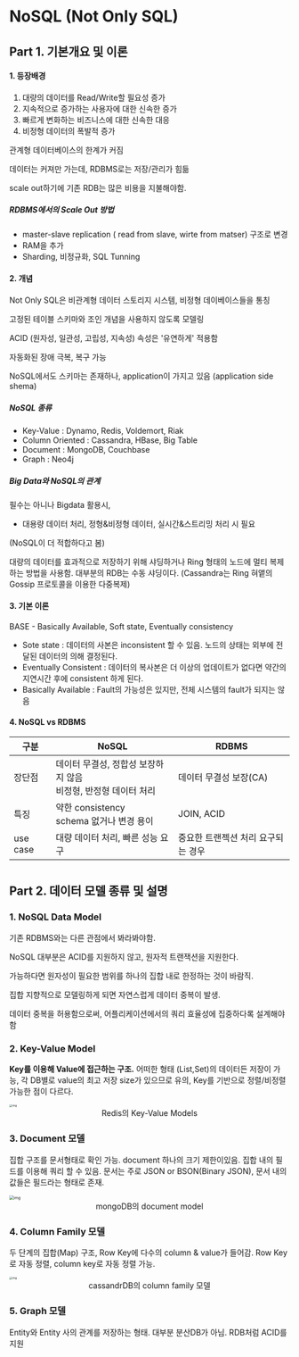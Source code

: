 # NoSQL (Not Only SQL)

## Part 1. 기본개요 및 이론

#### 1. 등장배경

1. 대량의 데이터를 Read/Write할 필요성 증가
2. 지속적으로 증가하는 사용자에 대한 신속한 증가
3. 빠르게 변화하는 비즈니스에 대한 신속한 대응
4. 비정형 데이터의 폭발적 증가

관계형 데이터베이스의 한계가 커짐

데이터는 커져만 가는데, RDBMS로는 저장/관리가 힘듦 

scale out하기에 기존 RDB는 많은 비용을 지불해야함.



##### RDBMS에서의 Scale Out 방법

- master-slave replication ( read from slave, wirte from matser) 구조로 변경
- RAM을 추가
- Sharding, 비정규화, SQL Tunning



#### 2. 개념

Not Only SQL은 비관계형 데이터 스토리지 시스템, 비정형 데이베이스들을 통칭

고정된 테이블 스키마와 조인 개념을 사용하지 않도록 모델링

ACID (원자성, 일관성, 고립성, 지속성) 속성은 '유연하게' 적용함

자동화된 장애 극복, 복구 가능

NoSQL에서도 스키마는 존재하나, application이 가지고 있음 (application side shema)



##### NoSQL 종류

- Key-Value : Dynamo, Redis, Voldemort, Riak
- Column Oriented : Cassandra, HBase, Big Table
- Document : MongoDB,  Couchbase
- Graph : Neo4j



##### Big Data와 NoSQL의 관계

필수는 아니나 Bigdata 활용시, 

- 대용량 데이터 처리, 정형&비정형 데이터, 실시간&스트리밍 처리 시 필요

(NoSQL이 더 적합하다고 봄)

대량의 데이터를 효과적으로 저장하기 위해 샤딩하거나 Ring 형태의 노드에 멀티 복제하는 방법을 사용함. 대부분의 RDB는 수동 샤딩이다. (Cassandra는 Ring 혀앹의 Gossip 프로토콜을 이용한 다중복제)



#### 3. 기본 이론

BASE - Basically Available, Soft state, Eventually consistency

- Sote state : 데이터의 사본은 inconsistent 할 수 있음. 노드의 상태는 외부에 전달된 데이터의 의해 결정된다.
- Eventually Consistent : 데이터의 복사본은 더 이상의 업데이트가 없다면 약간의 지연시간 후에 consistent 하게 된다.
- Basically Available : Fault의 가능성은 있지만, 전체 시스템의 fault가 되지는 않음





#### 4. NoSQL vs RDBMS

| 구분     | NoSQL                                                        | RDBMS                              |
| -------- | ------------------------------------------------------------ | ---------------------------------- |
| 장단점   | 데이터 무결성, 정합성 보장하지 않음 <br />비정형, 반정형 데이터 처리 | 데이터 무결성 보장(CA)             |
| 특징     | 약한 consistency<br/> schema 없거나 변경 용이                | JOIN, ACID                         |
| use case | 대량 데이터 처리, 빠른 성능 요구                             | 중요한 트랜젝션 처리 요구되는 경우 |



# 

## Part 2. 데이터 모델 종류 및 설명

### 1. NoSQL Data Model

기존 RDBMS와는 다른 관점에서 봐라봐야함. 

NoSQL 대부분은 ACID를 지원하지 않고, 원자적 트랜잭션을 지원한다.

가능하다면 원자성이 필요한 범위를 하나의 집합 내로 한정하는 것이 바람직.

집합 지향적으로 모델링하게 되면 자연스럽게 데이터 중복이 발생.

데이터 중복을 허용함으로써, 어플리케이션에서의 쿼리 효율성에 집중하다록 설계해야함



### 2. Key-Value Model

**Key를 이용해 Value에 접근하는 구조.** 어떠한 형태 (List,Set)의 데이터든 저장이 가능, 각 DB별로 value의 최고 저장 size가 있으므로 유의, Key를 기반으로 정렬/비정렬 가능한 점이 다르다.

<img src="https://k.kakaocdn.net/dn/pF5r4/btqwWeUIrnk/cqOWdKIkcByGMuKnBmMDfk/img.png" alt="img" style="zoom: 33%;" />

<center>Redis의 Key-Value Models</center>

### 3. Document 모델

집합 구조를 문서형태로 확인 가능. document 하나의 크기 제한이있음. 집합 내의 필드를 이용해 쿼리 할 수 있음. 문서는 주로 JSON or BSON(Binary JSON), 문서 내의 값들은  필드라는 형태로 존재.

<img src="https://k.kakaocdn.net/dn/Dl20n/btqwVDOa8R8/SAAW01jpyY22Oak2Nw2S9k/img.png" alt="img" style="zoom:50%;" />



<center>mongoDB의 document model</center>



### 4. Column Family 모델

두 단계의 집합(Map) 구조, Row Key에 다수의 column & value가 들어감. Row Key로 자동 정렬, column key로 자동 정렬 가능.

<img src="https://k.kakaocdn.net/dn/b7llEJ/btqwXd1DWf3/D2iZntiwkrESJfqzrxCVh1/img.png" alt="img" style="zoom:33%;" />

<center>cassandrDB의 column family 모델</center>

### 5. Graph 모델

Entity와 Entity 사의 관계를 저장하는 형태. 대부분 분산DB가 아님. RDB처럼 ACID를 지원




